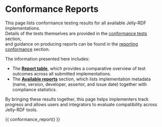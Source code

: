 # Conformance Reports

This page lists conformance testing results for all available Jelly-RDF implementations.  
Details of the tests themselves are provided in the [conformance tests](tests.md) section,  
and guidance on producing reports can be found in the [reporting conformance](reporting-conformance.md) section.

The information presented here includes:

- The [**Report table**](#report-table), which provides a comparative overview of test outcomes across all submitted implementations.  
- The [**Available reports**](#available-reports) section, which lists implementation metadata (name, version, developer, assertor, and issue date) together with compliance statistics.

By bringing these results together, this page helps implementers track progress and allows users and integrators to evaluate compatibility across Jelly-RDF tools.

{{ conformance_report() }}
